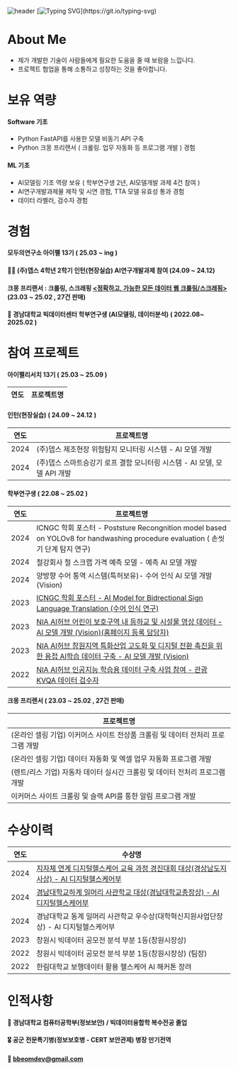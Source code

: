 ![header](https://capsule-render.vercel.app/api?type=Waving&text=Have%20a%20Good%20day&gradient&height=300&fontColor=ffffff)
[![Typing SVG](https://readme-typing-svg.demolab.com?font=Fira+Code&weight=500&pause=1000&color=25B31EFF&width=1000&lines=%EC%95%88%EB%85%95%ED%95%98%EC%84%B8%EC%9A%94,+%EA%B9%80%EB%B2%94%EB%AA%A8%EC%9E%85%EB%8B%88%EB%8B%A4.+%EC%B0%BE%EC%95%84%EC%A3%BC%EC%85%94%EC%84%9C+%EA%B0%90%EC%82%AC%ED%95%A9%EB%8B%88%EB%8B%A4.+%EC%A2%8B%EC%9D%80+%ED%95%98%EB%A3%A8%EB%90%98%EC%84%B8%EC%9A%94!;Hello%2C+I'm+Beommo+Kim.+Thank+you+for+coming.+Have+a+good+day!)](https://git.io/typing-svg)
<!-- 이모지 https://gist.github.com/rxaviers/7360908 -->

# About Me
- 제가 개발한 기술이 사람들에게 필요한 도움을 줄 때 보람을 느낍니다.
- 프로젝트 협업을 통해 소통하고 성장하는 것을 좋아합니다.

<!-- 이모지 https://gist.github.com/rxaviers/7360908 -->

# 보유 역량

#### Software 기초
- Python FastAPI를 사용한 모델 비동기 API 구축
- Python 크몽 프리랜서 ( 크롤링. 업무 자동화 등 프로그램 개발 ) 경험

#### ML 기초
- AI모델링 기초 역량 보유 ( 학부연구생 2년, AI모델개발 과제 4건 참여 )
- AI연구개발과제물 제작 및 시연 경험, TTA 모델 유효성 통과 경험
- 데이터 라벨러, 검수자 경험

# 경험
#### 모두의연구소 아이펠 13기 ( 25.03 ~ ing )
#### 👨‍💼 (주)뎁스 4학년 2학기 인턴(현장실습) AI연구개발과제 참여 (24.09 ~ 24.12)
#### 크몽 프리랜서 : 크롤링, 스크래핑 [<정확하고, 가능한 모든 데이터 웹 크롤링/스크래핑>](http://kmong.com/gig/446023) (23.03 ~ 25.02 , 27건 판매)
#### :school: 경남대학교 빅데이터센터 학부연구생 (AI모델링, 데이터분석) ( 2022.08~ 2025.02 )

# 참여 프로젝트
#### 아이펠리서치 13기 ( 25.03 ~ 25.09 )
| 연도 | 프로젝트명 |
| -- | -- |


#### 인턴(현장실습) ( 24.09 ~ 24.12 )
| 연도 | 프로젝트명 | 
| -- | -- |
| 2024 | (주)뎁스 제조현장 위험탐지 모니터링 시스템 - AI 모델 개발 |
| 2024 | (주)뎁스 스마트승강기 로프 결함 모니터링 시스템 - AI 모델, 모델 API 개발 |

#### 학부연구생 ( 22.08 ~ 25.02 )
| 연도 | 프로젝트명 | 
| -- | -- |
| 2024 | ICNGC 학회 포스터 - Poststure Recongnition model based on YOLOv8 for handwashing procedure evaluation ( 손씻기 단계 탐지 연구) |
| 2024 | 철강회사 철 스크랩 가격 예측 모델 - 예측 AI 모델 개발 |
| 2024 | 양방향 수어 통역 시스템(특허보유)- 수어 인식 AI 모델 개발 (Vision) |
| 2023 | [ICNGC 학회 포스터 - AI Model for Bidrectional Sign Language Translation (수어 인식 연구) ](https://www.earticle.net/ASP/Article/448161?Key=D6AFS3Skf5mDuj41jy1ZCg%3D%3D&ReturnUrl=%2FASP%2FArticles%2F1092%3FKey%3DD6AFS3Skf5mDuj41jy1ZCg%253d%253d%26Issue%3D34186%26page%3D3&Mode=Journal) 
| 2023 | [NIA AI허브 어린이 보호구역 내 등하교 및 시설물 영상 데이터 - AI 모델 개발 (Vision)(홈페이지 등록 담당자)](https://www.aihub.or.kr/aihubdata/data/view.do?currMenu=&topMenu=&aihubDataSe=data&dataSetSn=71796) |
| 2023 | [NIA AI허브 창원지역 특화산업 고도화 및 디지털 전환 촉진을 위한 용접 AI학습 데이터 구축 - AI 모델 개발 (Vision)](https://www.aihub.or.kr/aihubdata/data/view.do?currMenu=&topMenu=&aihubDataSe=data&dataSetSn=71761) |
| 2022 | [NIA AI허브 인공지능 학습용 데이터 구축 사업 참여 - 관광 KVQA 데이터 검수자 ](https://www.aihub.or.kr/aihubdata/data/list.do?searchKeyword=kvqa) |

#### 크몽 프리랜서 ( 23.03 ~ 25.02 , 27건 판매)
| 프로젝트명 |
| -- |
| (온라인 셀링 기업) 이커머스 사이트 전상품 크롤링 및 데이터 전처리 프로그램 개발 |
| (온라인 셀링 기업) 데이터 자동화 및 엑셀 업무 자동화 프로그램 개발 |
| (렌트/리스 기업) 자동차 데이터 실시간 크롤링 및 데이터 전처리 프로그램 개발 |
| 이커머스 사이트 크롤링 및 슬랙 API를 통한 알림 프로그램 개발 |

# 수상이력

| 연도 | 수상명 |
| -- | -- |
| 2024 | [지자체 연계 디지털헬스케어 교육 과정 경진대회 대상(경상남도지사상) - AI 디지털헬스케어부](https://github.com/bbeomdev/ppo-deuk) |
| 2024 | [경남대학교하계 일머리 사관학교 대상(경남대학교총장상) - AI 디지털헬스케어부](https://github.com/bbeomdev/ppo-deuk) |
| 2024 | 경남대학교 동계 일머리 사관학교 우수상(대학혁신지원사업단장상) - AI 디지털헬스케어부 
| 2023 | 창원시 빅데이터 공모전 분석 부분 1등(창원시장상) |
| 2022 | 창원시 빅데이터 공모전 분석 부분 1등(창원시장상) (팀장) |
| 2022 | 한림대학교 보행데이터 활용 헬스케어 AI 해커톤 장려 |

# 인적사항
#### :school: 경남대학교 컴퓨터공학부(정보보안) / 빅데이터융합학 복수전공 졸업 <br/>
#### :medal_military: 공군 전문특기병(정보보호병 - CERT 보안관제) 병장 만기전역
#### :email: bbeomdev@gmail.com
